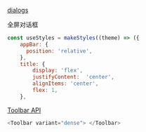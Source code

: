 [dialogs](https://v4.mui.com/zh/components/dialogs/)

全屏对话框


```js
const useStyles = makeStyles((theme) => ({
    appBar: {
      position: 'relative',
    },
    title: {
        display: 'flex',
        justifyContent:  'center',
        alignItems: 'center',
        flex: 1,
    },
```

[Toolbar API](https://mui.com/zh/material-ui/api/toolbar/)  

```js
<Toolbar variant="dense"> </Toolbar>
```
